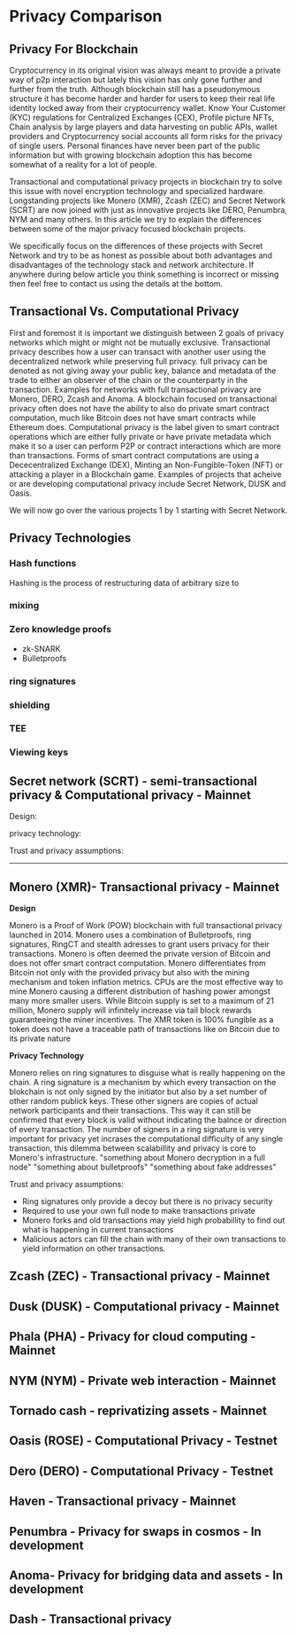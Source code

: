 # Privacy Comparison

## Privacy For Blockchain

Cryptocurrency in its original vision was always meant to provide a private way of p2p interaction but lately this vision has only gone further and further from the truth. Although blockchain still has a pseudonymous structure it has become harder and harder for users to keep their real life identity locked away from their cryptocurrency wallet. Know Your Customer (KYC) regulations for Centralized Exchanges (CEX), Profile picture NFTs, Chain analysis by large players and data harvesting on public APIs, wallet providers and Cryptocurrency social accounts all form risks for the privacy of single users. Personal finances have never been part of the public information but with growing blockchain adoption this has become somewhat of a reality for a lot of people.&#x20;

Transactional and computational privacy projects in blockchain try to solve this issue with novel encryption technology and specialized hardware. Longstanding projects like Monero (XMR), Zcash (ZEC) and Secret Network (SCRT) are now joined with just as innovative projects like DERO, Penumbra, NYM and many others. In this article we try to explain the differences between some of the major privacy focused blockchain projects.

&#x20;We specifically focus on the differences of these projects with Secret Network and try to be as honest as possible about both advantages and disadvantages of the technology stack and network architecture. If anywhere during below article you think something is incorrect or missing then feel free to contact us using the details at the bottom.

## Transactional Vs. Computational Privacy

First and foremost it is important we distinguish between 2 goals of privacy networks which might or might not be mutually exclusive. Transactional privacy describes how a user can transact with another user using the decentralized network while preserving full privacy. full privacy can be denoted as not giving away your public key, balance and metadata of the trade to either an observer of the chain or the counterparty in the transaction. Examples for networks with full transactional privacy are Monero, DERO, Zcash and Anoma. A blockchain focused on transactional privacy often does not have the ability to also do private smart contract computation, much like Bitcoin does not have smart contracts while Ethereum does. Computational privacy is the label given to smart contract operations which are either fully private or have private metadata which make it so a user can perform P2P or contract interactions which are more than transactions. Forms of smart contract computations are using a Dececentralized Exchange (DEX), Minting an Non-Fungible-Token (NFT) or attacking a player in a Blockchain game. Examples of projects that acheive or are developing computational privacy include Secret Network, DUSK and Oasis.

We will now go over the various projects 1 by 1 starting with Secret Network.

## Privacy Technologies

### Hash functions

Hashing is the process of restructuring data of arbitrary size to&#x20;

### mixing

### Zero knowledge proofs

* zk-SNARK
* Bulletproofs

### ring signatures

### shielding

### TEE

### Viewing keys

## Secret network (SCRT) - semi-transactional privacy & Computational privacy - Mainnet

Design:

privacy technology:

Trust and privacy assumptions:

***

## Monero (XMR)- Transactional privacy - Mainnet

**Design**

Monero is a Proof of Work (POW) blockchain with full transactional privacy launched in 2014. Monero uses a combination of Bulletproofs, ring signatures, RingCT and stealth adresses to grant users privacy for their transactions. Monero is often deemed the private version of Bitcoin and does not offer smart contract computation. Monero differentiates from Bitcoin not only with the provided privacy but also with the mining mechanism and token inflation metrics. CPUs are the most effective way to mine Monero causing a different distribution of hashing power amongst many more smaller users. While Bitcoin supply is set to a maximum of 21 million, Monero supply will infinitely increase via tail block rewards guaranteeing the miner incentives. The XMR token is 100% fungible as a token does not have a traceable path of transactions like on Bitcoin due to its private nature

**Privacy Technology**

Monero relies on ring signatures to disguise what is really happening on the chain. A ring signature is a mechanism by which every transaction on the blokchain is not only signed by the initiator but also by a set number of other random publick keys. These other signers are copies of actual network participants and their transactions. This way it can still be confirmed that every block is valid without indicating the balnce or direction of every transaction. The number of signers in a ring signature is very important for privacy yet incrases the computational difficulty of any single transaction, this dilemma between scalabillity and privacy is core to Monero's infrastructure. "something about Monero decryption in a full node" "something about bulletproofs" "something about fake addresses"

Trust and privacy assumptions:

* Ring signatures only provide a decoy but there is no privacy security
* Required to use your own full node to make transactions private
* Monero forks and old transactions may yield high probabillity to find out what is happening in current transactions
* Malicious actors can fill the chain with many of their own transactions to yield information on other transactions.

## Zcash (ZEC) - Transactional privacy - Mainnet

## Dusk (DUSK) - Computational privacy - Mainnet

## Phala (PHA) - Privacy for cloud computing - Mainnet

## NYM (NYM) - Private web interaction - Mainnet

## Tornado cash - reprivatizing assets - Mainnet

## Oasis (ROSE) - Computational Privacy - Testnet

## Dero (DERO) - Computational Privacy - Testnet

## Haven - Transactional privacy - Mainnet

## Penumbra - Privacy for swaps in cosmos - In development

## Anoma- Privacy for bridging data and assets - In development

## Dash - Transactional privacy
